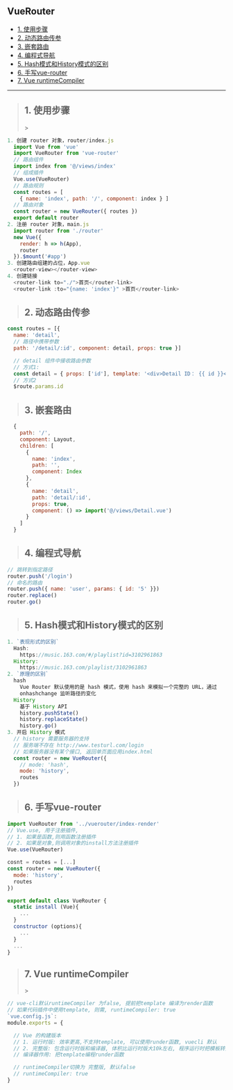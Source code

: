 ## VueRouter
- [1. 使用步骤](#1)
- [2. 动态路由传参](#2)
- [3. 嵌套路由](#3)
- [4. 编程式导航](#4)
- [5. Hash模式和History模式的区别](#5)
- [6. 手写vue-router](#6)
- [7. Vue runtimeCompiler](#7)

--------

><h2 id='1'>1. 使用步骤</h2>>
```js
1. 创建 router 对象，router/index.js
  import Vue from 'vue' 
  import VueRouter from 'vue-router' 
  // 路由组件 
  import index from '@/views/index' 
  // 组成插件 
  Vue.use(VueRouter) 
  // 路由规则 
  const routes = [ 
    { name: 'index', path: '/', component: index } ]
  // 路由对象 
  const router = new VueRouter({ routes })
  export default router
2. 注册 router 对象，main.js
  import router from './router' 
  new Vue({ 
    render: h => h(App), 
    router 
  }).$mount('#app')
3. 创建路由组建的占位，App.vue
  <router-view></router-view>
4. 创建链接
  <router-link to="./">首页</router-link> 
  <router-link :to="{name: 'index'}" >首页</router-link>
```

><h2 id='2'>2. 动态路由传参</h2>
```js
const routes = [{ 
  name: 'detail', 
  // 路径中携带参数 
  path: '/detail/:id', component: detail, props: true }]

  // detail 组件中接收路由参数 
  // 方式1:
  const detail = { props: ['id'], template: '<div>Detail ID： {{ id }}</div>' }
  // 方式2
  $route.params.id
```
><h2 id='3'>3. 嵌套路由</h2>
```js
  {
    path: '/',
    component: Layout,
    children: [
      {
        name: 'index',
        path: '',
        component: Index
      },
      {
        name: 'detail',
        path: 'detail/:id',
        props: true,
        component: () => import('@/views/Detail.vue')
      }
    ]
  }
```

><h2 id='4'>4. 编程式导航</h2>
```js
// 跳转到指定路径 
router.push('/login') 
// 命名的路由 
router.push({ name: 'user', params: { id: '5' }}) 
router.replace() 
router.go()
```

><h2 id='5'>5. Hash模式和History模式的区别</h2>
```js
1. `表现形式的区别`
  Hash:
    https://music.163.com/#/playlist?id=3102961863
  History: 
    https://music.163.com/playlist/3102961863
2. `原理的区别`
  hash
    Vue Router 默认使用的是 hash 模式，使用 hash 来模拟一个完整的 URL，通过
    onhashchange 监听路径的变化
  History
    基于 History API
    history.pushState() 
    history.replaceState() 
    history.go()
3. 开启 History 模式 
  // history 需要服务器的支持
  // 服务端不存在 http://www.testurl.com/login
  // 如果服务器没有某个接口, 返回单页面应用index.html
  const router = new VueRouter({ 
    // mode: 'hash', 
    mode: 'history', 
    routes 
  })
```

><h2 id='6'>6. 手写vue-router</h2>   
```js
import VueRouter from '../vuerouter/index-render'
// Vue.use, 用于注册插件, 
// 1. 如果是函数,则用函数注册插件
// 2. 如果是对象,则调用对象的install方法注册插件
Vue.use(VueRouter)

cosnt = routes = [...]
const router = new VueRouter({
  mode: 'history',
  routes
})

export default class VueRouter {
  static install (Vue){
    ...
  }
  constructor (options){
    ...
  }
  ...
}

```
><h2 id='7'>7. Vue runtimeCompiler</h2>>
```js
// vue-cli默认runtimeCompiler 为false, 提前把template 编译为render函数
// 如果代码插件中使用template, 则需, runtimeCompiler: true
`vue.config.js`:
module.exports = {

  // Vue 的构建版本
  // 1. 运行时版: 效率更高,不支持template, 可以使用runder函数, vuecli 默认
  // 2. 完整版: 包含运行时版和编译器, 体积比运行时版大10k左右, 程序运行时把模板转换成render函数
  // 编译器作用: 把template编程runder函数

  // runtimeCompiler切换为 完整版, 默认false
  // runtimeCompiler: true
}
```